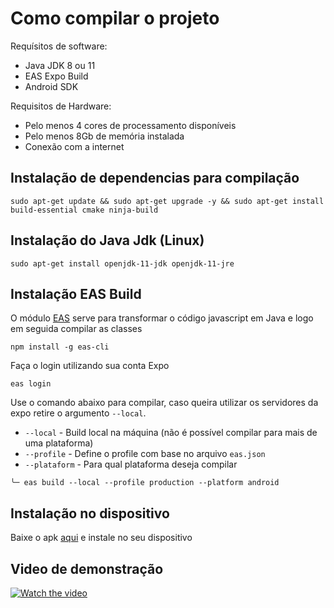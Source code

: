 # Como compilar o projeto

Requísitos de software:

- Java JDK 8 ou 11
- EAS Expo Build
- Android SDK

Requisitos de Hardware:

- Pelo menos 4 cores de processamento disponíveis
- Pelo menos 8Gb de memória instalada
- Conexão com a internet

## Instalação de dependencias para compilação

```
sudo apt-get update && sudo apt-get upgrade -y && sudo apt-get install build-essential cmake ninja-build
```

## Instalação do Java Jdk (Linux)

```
sudo apt-get install openjdk-11-jdk openjdk-11-jre
```

## Instalação EAS Build

O módulo [EAS](https://docs.expo.dev/build/setup/) serve para transformar o código javascript em Java e logo em seguida
compilar as classes

```
npm install -g eas-cli
```

Faça o login utilizando sua conta Expo

```
eas login
```

Use o comando abaixo para compilar, caso queira utilizar os servidores da expo retire o argumento `--local`.

- `--local` - Build local na máquina (não é possível compilar para mais de uma plataforma)
- `--profile` - Define o profile com base no arquivo `eas.json`
- `--plataform` - Para qual plataforma deseja compilar

```
╰─ eas build --local --profile production --platform android
```

## Instalação no dispositivo

Baixe o apk [aqui]("./com.felipe.sosauto.apk") e instale no seu dispositivo


## Video de demonstração

[![Watch the video]("./docs/Screen_Recording_20231130_123813_sosauto)]("./docs/Screen_Recording_20231130_123813_sosauto.mp4")



